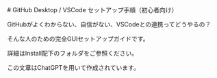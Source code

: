 \# GitHub Desktop / VSCode セットアップ手順（初心者向け）



GitHubがよくわからない、自信がない、VSCodeとの連携ってどうやるの？  

そんな人のための完全GUIセットアップガイドです。



詳細はInstall配下のフォルダをご参照ください。



この文章はChatGPTを用いて作成されています。

